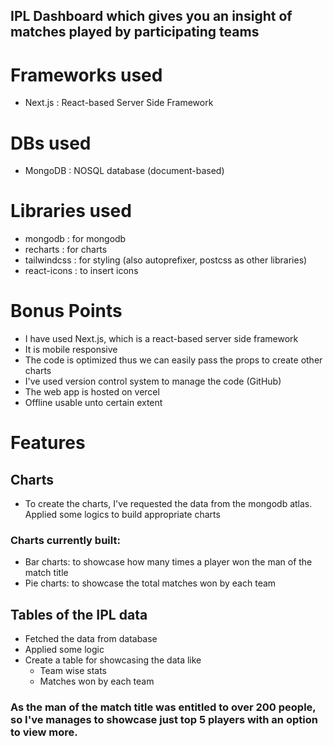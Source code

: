 ## IPL Dashboard which gives you an insight of matches played by participating teams

# Frameworks used
- Next.js : React-based Server Side Framework 

# DBs used
- MongoDB : NOSQL database (document-based)

# Libraries used 
- mongodb : for mongodb
- recharts : for charts
- tailwindcss : for styling (also autoprefixer, postcss as other libraries)
- react-icons : to insert icons

# Bonus Points 
- I have used Next.js, which is a react-based server side framework
- It is mobile responsive
- The code is optimized thus we can easily pass the props to create other charts
- I've used version control system to manage the code (GitHub)
- The web app is hosted on vercel
- Offline usable unto certain extent

# Features 
## Charts 
- To create the charts, I've requested the data from the mongodb atlas. Applied some logics to build appropriate charts
### Charts currently built:
- Bar charts: to showcase how many times a player won the man of the match title
- Pie charts: to showcase the total matches won by each team

## Tables of the IPL data
 - Fetched the data from database
 - Applied some logic
 - Create a table for showcasing the data like
   - Team wise stats
   - Matches won by each team
   
### As the man of the match title was entitled to over 200 people, so I've manages to showcase just top 5 players with an option to view more.

